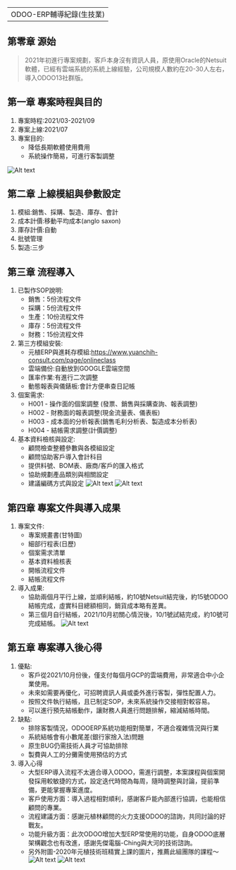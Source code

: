 <table>
    <tr>
        <td>ODOO-ERP輔導紀錄(生技業)</td>
    </tr>
</table>

## 第零章 源始
  >  2021年初進行專案規劃，客戶本身沒有資訊人員，原使用Oracle的Netsuit軟體，已經有雲端系統的系統上線經驗，公司規模人數約在20-30人左右，導入ODOO13社群版。

## 第一章 專案時程與目的
1. 專案時程:2021/03-2021/09
2. 專案上線:2021/07
3. 專案目的:
   + 降低長期軟體使用費用
   + 系統操作簡易，可進行客製調整

![Alt text](https://github.com/ksharry/Project-sharing-articles.md/blob/main/png/3.1.1.png?raw=true)
## 第二章 上線模組與參數設定
1. 模組:銷售、採購、製造、庫存、會計
2. 成本計價:移動平均成本(anglo saxon)
3. 庫存計價:自動
4. 批號管理
5. 製造:三步

## 第三章 流程導入
1. 已製作SOP說明:
   + 銷售：5份流程文件
   + 採購：5份流程文件
   + 生產：10份流程文件
   + 庫存：5份流程文件
   + 財務：15份流程文件
2. 第三方模組安裝:
   + 元植ERP與進耗存模組:https://www.yuanchih-consult.com/page/onlineclass
   + 雲端備份:自動放到GOOGLE雲端空間
   + 匯率作業:有進行二次調整
   + 動態報表與儀錶板:會計方便串查日記帳
3. 個案需求:
   + H001 - 操作面的個案調整 (發票、銷售與採購查詢、報表調整)
   + H002 - 財務面的報表調整(現金流量表、儀表板)
   + H003 - 成本面的分析報表(銷售毛利分析表、製造成本分析表)
   + H004 - 結帳需求調整(計價調整)
4. 基本資料檢核與設定:
   + 顧問檢查整體參數與各模組設定
   + 顧問協助客戶導入會計科目
   + 提供料號、BOM表、廠商/客戶的匯入格式
   + 協助規劃產品類別與相關設定
   + 建議編碼方式與設定
![Alt text](https://github.com/ksharry/Project-sharing-articles.md/blob/main/png/3.3.1.png?raw=true)
![Alt text](https://github.com/ksharry/Project-sharing-articles.md/blob/main/png/3.3.2.png?raw=true)
## 第四章 專案文件與導入成果
1. 專案文件:
   + 專案規畫書(甘特圖)
   + 細部行程表(日歷)
   + 個案需求清單
   + 基本資料檢核表
   + 開帳流程文件
   + 結帳流程文件
2. 導入成果:
   + 協助兩個月平行上線，並順利結帳，約10號Netsuit結完後，約15號ODOO結帳完成，虛實科目總額相同，銷貨成本略有差異。
   + 第三個月自行結帳，2021/10月初關心情況後，10/1號試結完成，約10號可完成結帳。
![Alt text](https://github.com/ksharry/Project-sharing-articles.md/blob/main/png/3.4.1.png?raw=true)
## 第五章 專案導入後心得
1. 優點:
   + 客戶從2021/10月份後，僅支付每個月GCP的雲端費用，非常適合中小企業使用。
   + 未來如需要再優化，可招聘資訊人員或委外進行客製，彈性配置人力。
   + 按照文件執行結帳，且已制定SOP，未來系統操作交接相對較容易。
   + 可以進行預先結帳動作，讓財務人員進行問題排解，縮減結帳時間。
2. 缺點:
   + 排除客製情況，ODOOERP系統功能相對簡單，不適合複雜情況與行業
   + 系統結帳會有小數尾差(銀行家捨入法)問題
   + 原生BUG仍需技術人員才可協助排除
   + 製費與人工的分攤需使用預估的方式
3. 導入心得
   + 大型ERP導入流程不太適合導入ODOO，需進行調整，本案課程與個案開發採用較敏捷的方式，設定迭代時間為每周，隨時調整與討論，提前準備，更能掌握專案進度。
   + 客戶使用方面：導入過程相對順利，感謝客戶能內部進行協調，也能相信顧問的專業。
   + 流程建議方面：感謝元植林顧問的火力支援ODOO的諮詢，共同討論的好戰友。
   + 功能升級方面：此次ODOO增加大型ERP常使用的功能，自身ODOO底層架構觀念也有改進，感謝先傑電腦-Ching與大河的技術諮詢。
   + 另外附圖-2020年元植技術班精實上課的圖片，推薦此組團隊的課程～
![Alt text](https://github.com/ksharry/Project-sharing-articles.md/blob/main/png/3.5.1.jpg?raw=true)
![Alt text](https://github.com/ksharry/Project-sharing-articles.md/blob/main/png/3.5.2.jpg?raw=true)
